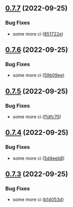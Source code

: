 ## [0.7.7](https://github.com/simonplattner/github-actions-sandbox/compare/v0.7.6...v0.7.7) (2022-09-25)


### Bug Fixes

* some more ci ([851722e](https://github.com/simonplattner/github-actions-sandbox/commit/851722ea57545366ab2a68c9264e1e5a7ea700fd))



## [0.7.6](https://github.com/simonplattner/github-actions-sandbox/compare/v0.7.5...v0.7.6) (2022-09-25)


### Bug Fixes

* some more ci ([59b09ee](https://github.com/simonplattner/github-actions-sandbox/commit/59b09ee3ecc5a238a6bee0f7983ed5d897257c99))



## [0.7.5](https://github.com/simonplattner/github-actions-sandbox/compare/v0.7.4...v0.7.5) (2022-09-25)


### Bug Fixes

* some more ci ([f1dfc70](https://github.com/simonplattner/github-actions-sandbox/commit/f1dfc70a6ec564e361df59c2464725a11f65ad3a))



## [0.7.4](https://github.com/simonplattner/github-actions-sandbox/compare/v0.7.3...v0.7.4) (2022-09-25)


### Bug Fixes

* some more ci ([5d4eeb8](https://github.com/simonplattner/github-actions-sandbox/commit/5d4eeb87a019094a3faa57f70971ba1cb08f6667))



## [0.7.3](https://github.com/simonplattner/github-actions-sandbox/compare/v0.7.2...v0.7.3) (2022-09-25)


### Bug Fixes

* some more ci ([b14053d](https://github.com/simonplattner/github-actions-sandbox/commit/b14053d6ceafd16046cb9a72d55c5bd2b6d1178b))



